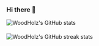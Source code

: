 ### Hi there 👋

<div style="display: flex; margin-bottom: 20px;">
  <img src="https://github-readme-stats.vercel.app/api?username=WoodHolz&show_icons=true&locale=en" alt="WoodHolz's GitHub stats" style="margin-right: 20px;">
</div>

<div style="display: flex;">
  <img src="https://github-readme-streak-stats.herokuapp.com/?user=WoodHolz&" alt="WoodHolz's GitHub streak stats">
</div>
